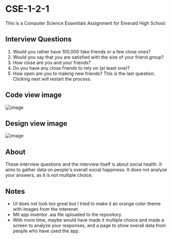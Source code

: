 # CSE-1-2-1
This is a Computer Science Essentials Assignment for Emerald High School.

## Interview Questions
1. Would you rather have 100,000 fake friends or a few close ones?
2. Would you say that you are satisfied with the size of your friend group?
3. How close are you and your friends?
4. Do you have any close friends to rely on (at least one)?
5. How open are you to making new friends? This is the last question. Clicking next will restart the process.

## Code view image
![image](https://github.com/user-attachments/assets/4b502d9c-cd1a-467d-9759-a34e18844a14)

## Design view image
![image](https://github.com/user-attachments/assets/ee65f9ff-8719-42ae-bb2a-a2b1c362cd49)


## About
These interview questions and the interview itself is about social health. It aims to gather data on people's overall social happiness. It does not analyze your answers, as it is not multiple choice.


## Notes
- UI does not look too great but I tried to make it an orange color theme with images from the interenet.
- Mit app inventor .aia file uploaded to the repository.
- With more time, maybe would have made it multiple choice and made a screen to analyze your responses, and a page to show overall data from people who have used the app.
